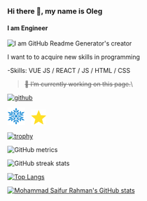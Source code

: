 ### Hi there 👋, my name is Oleg
#### I am Engineer
![I am GitHub Readme Generator's creator](https://w.forfun.com/fetch/ac/ac7bb089f21eda6318716dd535762b9a.jpeg)

I want to to acquire new skills in programming

-Skills: VUE JS / REACT / JS / HTML / CSS

> ~~🔭 I’m currently working on this page.~~\

[<img src='https://cdn.jsdelivr.net/npm/simple-icons@3.0.1/icons/github.svg' alt='github' height='40'>](https://github.com/MrOlegingit )  

<a href='https://archiveprogram.github.com/'><img src='https://raw.githubusercontent.com/acervenky/animated-github-badges/master/assets/acbadge.gif' width='40' height='40'></a> <a href='https://stars.github.com/'><img src='https://raw.githubusercontent.com/acervenky/animated-github-badges/master/assets/starbadge.gif' width='35' height='35'></a> 

[![trophy](https://github-profile-trophy.vercel.app/?username=MrOlegingit )](https://github.com/ryo-ma/github-profile-trophy)

![GitHub metrics](https://metrics.lecoq.io/MrOlegingit )  

![GitHub streak stats](https://streak-stats.demolab.com/?user=MrOlegingit )  

 [![Top Langs](https://github-readme-stats-git-masterrstaa-rickstaa.vercel.app/api/top-langs/?username=MrOlegingit)](https://github.com/MrOlegingit/MrOlegingit/github-readme-stats)

[![Mohammad Saifur Rahman's GitHub stats](https://github-readme-stats.vercel.app/api/top-langs?username=saifurrahman1193&hide=html,scss,stylus,blade,jupyter%20notebook,python,css,shell,batchfile,dockerfile,typescript&theme=algolia&show_icons=true)](https://github.com/saifurrahman1193)
